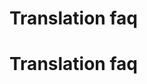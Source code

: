 <!--
created_at: '2015-01-13 13:25:53'
updated_at: '2015-01-13 18:04:49'
authors:
    - 'Lionel Lecaque'
-->

Translation faq
===============
Translation faq
===============

